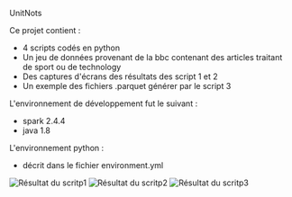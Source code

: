 UnitNots

Ce projet contient :
- 4 scripts codés en python
- Un jeu de données provenant de la bbc contenant des articles traitant de sport ou de technology
- Des captures d'écrans des résultats des script 1 et 2
- Un exemple des fichiers .parquet générer par le script 3


L'environnement de développement fut le suivant :
- spark 2.4.4
- java 1.8

L'environnement python :
- décrit dans le fichier environment.yml

![Résultat du scritp1](https://github.com/LudovicGayet/UntieNots/blob/master/screenshot%20queue1.png)
![Résultat du scritp2](https://github.com/LudovicGayet/UntieNots/blob/master/screenshot%20queue2.png)
![Résultat du scritp3](https://github.com/LudovicGayet/UntieNots/blob/master/screenshot%20queue3.png)

